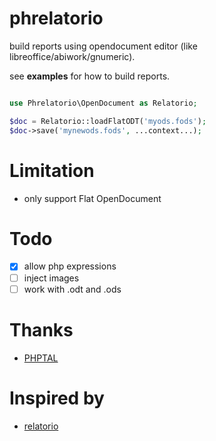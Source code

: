 # phrelatorio

build reports using opendocument editor (like libreoffice/abiwork/gnumeric).

see **examples** for how to build reports.

~~~php

use Phrelatorio\OpenDocument as Relatorio;

$doc = Relatorio::loadFlatODT('myods.fods');
$doc->save('mynewods.fods', ...context...);

~~~

# Limitation

- only support Flat OpenDocument

# Todo

- [x] allow php expressions
- [ ] inject images
- [ ] work with .odt and .ods

# Thanks

* [PHPTAL](https://phptal.org/)

# Inspired by

* [relatorio](https://hg.tryton.org/relatorio/file/tip/README)
